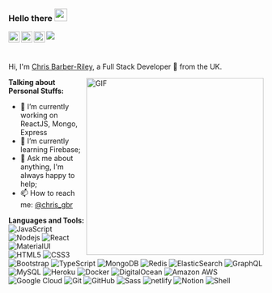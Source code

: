 ### Hello there <img src="https://media.giphy.com/media/hvRJCLFzcasrR4ia7z/giphy.gif" width="25px">

<a href="https://twitter.com/chris_gbr">
  <img align="left" alt="Chris Barber-Riley | Twitter" width="22px" src="https://cdn.jsdelivr.net/npm/simple-icons@v3/icons/twitter.svg" />
</a>
<a href="https://www.linkedin.com/in/chris-barber-riley/">
  <img align="left" alt="Chris Barber-Riley | LinkdeIN" width="22px" src="https://cdn.jsdelivr.net/npm/simple-icons@v3/icons/linkedin.svg" />
</a>
<a href="https://www.instagram.com/chris_gbr/">
  <img align="left" alt="Chris Barber-Riley | Instagram" width="22px" src="https://cdn.jsdelivr.net/npm/simple-icons@v3/icons/instagram.svg" />
</a>


![](https://visitor-badge.glitch.me/badge?page_id=ChrisBarberRiley.ChrisBarberRiley)

<br />

Hi, I'm [Chris Barber-Riley](https://www.barberriley/), a Full Stack Developer 🚀 from the UK.

  <img align="right" alt="GIF" src="https://i.ibb.co/LvnFhL6/ef0936558e58d6bebf73fee2ae895fe3.gif" width="350" />
  
**Talking about Personal Stuffs:**

- 👨 I’m currently working on ReactJS, Mongo, Express
- 🌱 I’m currently learning Firebase; 
- 💬 Ask me about anything, I'm always happy to help;
- 📫 How to reach me: [@chris_gbr](https://twitter.com/chris_gbr)

**Languages and Tools:**  
![JavaScript](https://img.shields.io/badge/-JavaScript-black?style=flat-square&logo=javascript)
![Nodejs](https://img.shields.io/badge/-Nodejs-black?style=flat-square&logo=Node.js)
![React](https://img.shields.io/badge/-React-black?style=flat-square&logo=react)
![MaterialUI](https://img.shields.io/badge/-MatrialUI-0081CB?style=plastic&logo=material-UI)
![HTML5](https://img.shields.io/badge/-HTML5-E34F26?style=flat-square&logo=html5&logoColor=white)
![CSS3](https://img.shields.io/badge/-CSS3-1572B6?style=flat-square&logo=css3)
![Bootstrap](https://img.shields.io/badge/-Bootstrap-563D7C?style=flat-square&logo=bootstrap)
![TypeScript](https://img.shields.io/badge/-TypeScript-007ACC?style=flat-square&logo=typescript)
![MongoDB](https://img.shields.io/badge/-MongoDB-black?style=flat-square&logo=mongodb)
![Redis](https://img.shields.io/badge/-Redis-black?style=flat-square&logo=Redis)
![ElasticSearch](https://img.shields.io/badge/-ElasticSearch-005571?style=flat-square&logo=elasticsearch)
![GraphQL](https://img.shields.io/badge/-GraphQL-E10098?style=flat-square&logo=graphql)
![MySQL](https://img.shields.io/badge/-MySQL-black?style=flat-square&logo=mysql)
![Heroku](https://img.shields.io/badge/-Heroku-430098?style=flat-square&logo=heroku)
![Docker](https://img.shields.io/badge/-Docker-black?style=flat-square&logo=docker)
![DigitalOcean](https://img.shields.io/badge/-Digital%20Ocean-darkblue?style=flat-square&logo=digitalocean)
![Amazon AWS](https://img.shields.io/badge/Amazon%20AWS-232F3E?style=flat-square&logo=amazon-aws)
![Google Cloud](https://img.shields.io/badge/Google%20Cloud-black?style=flat-square&logo=google-cloud)
![Git](https://img.shields.io/badge/-Git-black?style=flat-square&logo=git)
![GitHub](https://img.shields.io/badge/-GitHub-181717?style=flat-square&logo=github)
![Sass](https://img.shields.io/badge/_-Sass-292e33?style=flat-square&logo=sass&logoColor=white)
![netlify](https://img.shields.io/badge/_-netlify-292e33?style=flat-square&logo=netlify&logoColor=fff)
![Notion](https://img.shields.io/badge/_-Notion-292e33?style=flat-square&logo=notion&logoColor=fff)
![Shell](https://img.shields.io/badge/-Shell-blasck?style=plastic&logo=Shell)




<!--
📈 My GitHub Stats
<!--
<p align="center"> <img src="https://github-readme-stats.vercel.app/api?username=chrisbarberriley&show_icons=true&theme=gotham" alt="Chris Barber-Riley" />
